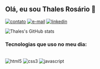 ## Olá, eu sou Thales Rosário 👋

[![contato](https://img.shields.io/badge/WhatsApp-25D366?style=for-the-badge&logo=whatsapp&logoColor=white)](5561993355818)
[![e-mail](https://img.shields.io/badge/Gmail-D14836?style=for-the-badge&logo=gmail&logoColor=white)](porko.thales@gmail.com)
[![linkedin](https://img.shields.io/badge/LinkedIn-0077B5?style=for-the-badge&logo=linkedin&logoColor=white)](https://www.linkedin.com/in/professthalesrosario/)

![Thales's GitHub stats](https://github-readme-stats.vercel.app/api?username=thalesbsb&show_icons=true&theme=dark)

### Tecnologias que uso no meu dia:

<div style="display: inline_block"></br>
<img align="center" alt="html5" src= "https://img.shields.io/badge/HTML5-E34F26?style=for-the-badge&logo=html5&logoColor=white">
<img align="center" alt="css3" src= "	https://img.shields.io/badge/CSS-239120?&style=for-the-badge&logo=css3&logoColor=white">
<img align="center" alt="javascript" src= "	https://img.shields.io/badge/JavaScript-323330?style=for-the-badge&logo=javascript&logoColor=F7DF1E">
</div></br>
